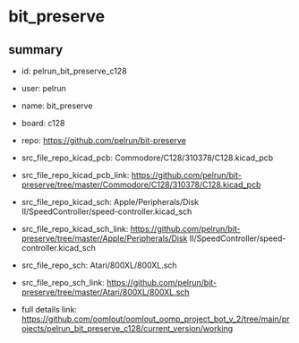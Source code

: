 # bit_preserve
 
## summary 
* id: pelrun_bit_preserve_c128
* user: pelrun
* name: bit_preserve
* board: c128
* repo: https://github.com/pelrun/bit-preserve
* src_file_repo_kicad_pcb: Commodore/C128/310378/C128.kicad_pcb
* src_file_repo_kicad_pcb_link: https://github.com/pelrun/bit-preserve/tree/master/Commodore/C128/310378/C128.kicad_pcb
* src_file_repo_kicad_sch: Apple/Peripherals/Disk II/SpeedController/speed-controller.kicad_sch
* src_file_repo_kicad_sch_link: https://github.com/pelrun/bit-preserve/tree/master/Apple/Peripherals/Disk II/SpeedController/speed-controller.kicad_sch

* src_file_repo_sch: Atari/800XL/800XL.sch
* src_file_repo_sch_link: https://github.com/pelrun/bit-preserve/tree/master/Atari/800XL/800XL.sch
* full details link: https://github.com/oomlout/oomlout_oomp_project_bot_v_2/tree/main/projects/pelrun_bit_preserve_c128/current_version/working  







